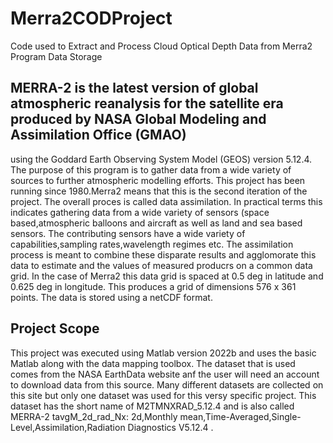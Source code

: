 # Merra2CODProject
Code used to Extract and Process Cloud Optical Depth Data from Merra2 Program Data Storage
## MERRA-2 is the latest version of global atmospheric reanalysis for the satellite era produced by NASA Global Modeling and Assimilation Office (GMAO)
using the Goddard Earth Observing System Model (GEOS) version 5.12.4. The purpose of this program is to gather data from a wide variety of sources to
further atmospheric modelling efforts. This project has been running since 1980.Merra2 means that this is the second iteration of the project. The overall proces is 
called data assimilation. In practical terms this indicates gathering data from a wide variety of sensors (space based,atmospheric balloons and aircraft as well as 
land and sea based sensors.
The contributing sensors have a wide variety of capabilities,sampling rates,wavelength regimes etc. The assimilation process is meant to combine these disparate results
and agglomorate this data to estimate and the values of measured producrs on a common data grid. In the case of Merra2 this data grid is spaced at 0.5 deg in latitude and
0.625 deg in longitude. This produces a grid of dimensions  576 x 361 points. The data is stored using a netCDF format.
## Project Scope
This project was executed using Matlab version 2022b and uses the basic Matlab along with the data mapping toolbox. The dataset that is used comes from the NASA EarthData website
anf the user will need an account to download data from this source. Many different datasets are collected on this site but only one dataset was used for this versy specific project.
This dataset has the short name of M2TMNXRAD_5.12.4 and is also called MERRA-2 tavgM_2d_rad_Nx: 2d,Monthly mean,Time-Averaged,Single-Level,Assimilation,Radiation Diagnostics V5.12.4 .
